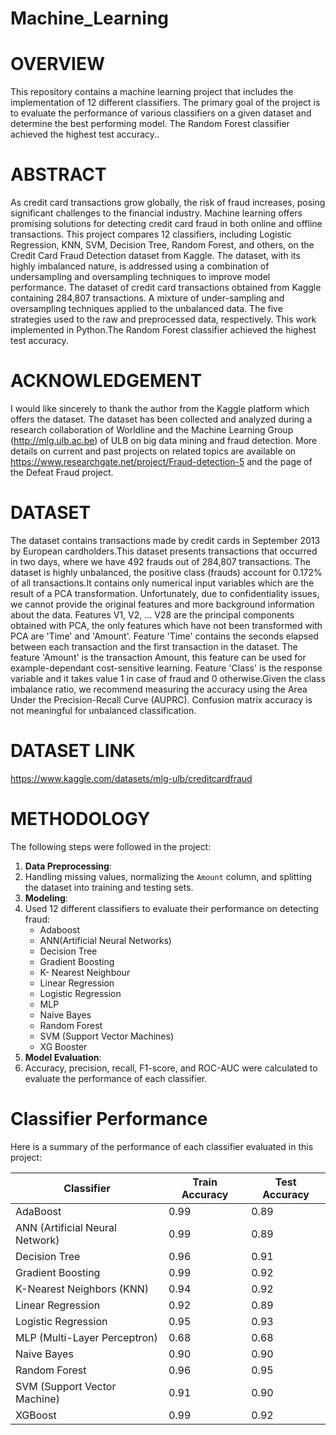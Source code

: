 # Machine_Learning
# OVERVIEW
This repository contains a machine learning project that includes the implementation of 12 different classifiers. The primary goal of the project is to evaluate the performance of various classifiers on a given dataset and determine the best performing model. The Random Forest classifier achieved the highest test accuracy..
# ABSTRACT
As credit card transactions grow globally, the risk of fraud increases, posing significant challenges to the financial industry. Machine learning offers promising solutions for detecting credit card fraud in both online and offline transactions. This project compares 12 classifiers, including Logistic Regression, KNN, SVM, Decision Tree, Random Forest, and others, on the Credit Card Fraud Detection dataset from Kaggle. The dataset, with its highly imbalanced nature, is addressed using a combination of undersampling and oversampling techniques to improve model performance.  The dataset of credit card transactions obtained from Kaggle containing 284,807 transactions. A mixture of under-sampling and oversampling techniques applied to the unbalanced data. The five strategies used to the raw and preprocessed data, respectively. This work implemented in Python.The Random Forest classifier achieved the highest test accuracy.
# ACKNOWLEDGEMENT
 I would like sincerely to thank the author from the Kaggle platform which offers the dataset. The dataset has been collected and analyzed during a research collaboration of Worldline and the Machine Learning Group (http://mlg.ulb.ac.be) of ULB on big data mining and fraud detection. More details on current and past projects on related topics are available on https://www.researchgate.net/project/Fraud-detection-5 and the page of the Defeat Fraud project.
# DATASET
The dataset contains transactions made by credit cards in September 2013 by European cardholders.This dataset presents transactions that occurred in two days, where we have 492 frauds out of 284,807 transactions. The dataset is highly unbalanced, the positive class (frauds) account for 0.172% of all transactions.It contains only numerical input variables which are the result of a PCA transformation. Unfortunately, due to confidentiality issues, we cannot provide the original features and more background information about the data. Features V1, V2, … V28 are the principal components obtained with PCA, the only features which have not been transformed with PCA are 'Time' and 'Amount'. Feature 'Time' contains the seconds elapsed between each transaction and the first transaction in the dataset. The feature 'Amount' is the transaction Amount, this feature can be used for example-dependant cost-sensitive learning. Feature 'Class' is the response variable and it takes value 1 in case of fraud and 0 otherwise.Given the class imbalance ratio, we recommend measuring the accuracy using the Area Under the Precision-Recall Curve (AUPRC). Confusion matrix accuracy is not meaningful for unbalanced classification.
# DATASET LINK
https://www.kaggle.com/datasets/mlg-ulb/creditcardfraud
# METHODOLOGY
The following steps were followed in the project:
1. **Data Preprocessing**:
2. Handling missing values, normalizing the `Amount` column, and splitting the dataset into training and testing sets.
3. **Modeling**:
4. Used 12 different classifiers to evaluate their performance on detecting fraud:
   - Adaboost
   - ANN(Artificial Neural Networks)
   - Decision Tree
   - Gradient Boosting
   - K- Nearest Neighbour
   - Linear Regression
   - Logistic Regression
   - MLP
   - Naive Bayes
   - Random Forest
   - SVM (Support Vector Machines)
   - XG Booster
5. **Model Evaluation**:
6. Accuracy, precision, recall, F1-score, and ROC-AUC were calculated to evaluate the performance of each classifier.

# Classifier Performance
Here is a summary of the performance of each classifier evaluated in this project:

| Classifier                      | Train Accuracy | Test Accuracy |
|---------------------------------|----------------|---------------|
| AdaBoost                        |     0.99       |     0.89      |
| ANN (Artificial Neural Network) |     0.99       |     0.89      |
| Decision Tree                   |     0.96       |     0.91      |
| Gradient Boosting               |     0.99       |     0.92      |
| K-Nearest Neighbors (KNN)       |     0.94       |     0.92      |
| Linear Regression               |     0.92       |     0.89      |
| Logistic Regression             |     0.95       |     0.93      |
| MLP (Multi-Layer Perceptron)    |     0.68       |     0.68      |
| Naive Bayes                     |     0.90       |     0.90      |
| Random Forest                   |     0.96       |     0.95      |
| SVM (Support Vector Machine)    |     0.91       |     0.90      |
| XGBoost                         |     0.99       |     0.92      |
